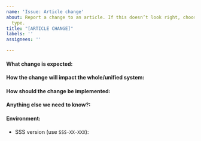 ```yaml
---
name: 'Issue: Article change'
about: Report a change to an article. If this doesn’t look right, choose a different
  type.
title: "[ARTICLE CHANGE]"
labels: ''
assignees: ''

---
```


<!-- Please use this template while proposing changes and provide as much info as possible. Not doing so may result in your change not being addressed in a timely manner.
-->

#### What change is expected:

#### How the change will impact the whole/unified system:

#### How should the change be implemented:

#### Anything else we need to know?:

#### Environment:
- SSS version (use `SSS-XX-XXX`):
